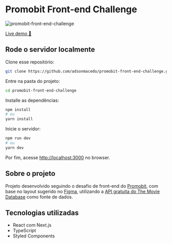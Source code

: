 # Promobit Front-end Challenge

![promobit-front-end-challenge](https://user-images.githubusercontent.com/49072766/164571639-029674d8-a312-4680-be02-d49c96666a87.jpg)


[Live demo 🚀](https://promobit-front-end-challenge.netlify.app)

## Rode o servidor localmente

Clone esse repositório:

```bash
git clone https://github.com/adsonmacedo/promobit-front-end-challenge.git
```

Entre na pasta do projeto:

```bash
cd promobit-front-end-challenge
```

Installe as dependências:

```bash
npm install
# ou
yarn install
```

Inicie o servidor:

```bash
npm run dev
# ou
yarn dev
```

Por fim, acesse [http://localhost:3000](http://localhost:3000) no browser.

## Sobre o projeto

Projeto desenvolvido seguindo o desafio de front-end do [Promobit](https://github.com/Promobit/front-end-challenge/), com base no layout sugerido no [Figma](https://www.figma.com/file/rM7WPqhLY9ObnGzSCeWLxB/Teste-Front-End), utilizando a [API gratuita do The Movie Database](https://developers.themoviedb.org/3/getting-started/introduction) como fonte de dados.

## Tecnologias utilizadas

- React com Next.js
- TypeScript
- Styled Components
